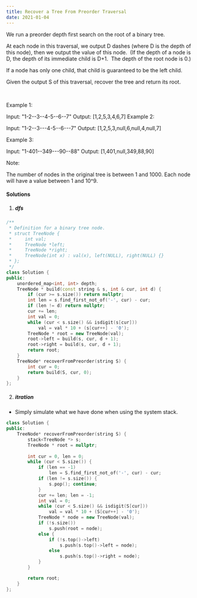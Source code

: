 ```yaml
---
title: Recover a Tree From Preorder Traversal
date: 2021-01-04
---
```

We run a preorder depth first search on the root of a binary tree.

At each node in this traversal, we output D dashes (where D is the depth of this node), then we output the value of this node.  (If the depth of a node is D, the depth of its immediate child is D+1.  The depth of the root node is 0.)

If a node has only one child, that child is guaranteed to be the left child.

Given the output S of this traversal, recover the tree and return its root.

 

Example 1:



Input: "1-2--3--4-5--6--7"
Output: [1,2,5,3,4,6,7]
Example 2:



Input: "1-2--3---4-5--6---7"
Output: [1,2,5,3,null,6,null,4,null,7]
 

Example 3:



Input: "1-401--349---90--88"
Output: [1,401,null,349,88,90]
 

Note:

The number of nodes in the original tree is between 1 and 1000.
Each node will have a value between 1 and 10^9.

#### Solutions

1. ##### dfs

```cpp
/**
 * Definition for a binary tree node.
 * struct TreeNode {
 *     int val;
 *     TreeNode *left;
 *     TreeNode *right;
 *     TreeNode(int x) : val(x), left(NULL), right(NULL) {}
 * };
 */
class Solution {
public:
    unordered_map<int, int> depth;
    TreeNode * build(const string & s, int & cur, int d) {
        if (cur >= s.size()) return nullptr;
        int len = s.find_first_not_of('-', cur) - cur;
        if (len != d) return nullptr;
        cur += len;
        int val = 0;
        while (cur < s.size() && isdigit(s[cur]))
            val = val * 10 + (s[cur++] - '0');
        TreeNode * root = new TreeNode(val);
        root->left = build(s, cur, d + 1);
        root->right = build(s, cur, d + 1);
        return root;
    }
    TreeNode* recoverFromPreorder(string S) {
        int cur = 0;
        return build(S, cur, 0);
    }
};
```

2. ##### itration

- Simply simulate what we have done when using the system stack.

```cpp
class Solution {
public:
    TreeNode* recoverFromPreorder(string S) {
        stack<TreeNode *> s;
        TreeNode * root = nullptr;
        
        int cur = 0, len = 0;
        while (cur < S.size()) {
            if (len == -1)
                len = S.find_first_not_of('-', cur) - cur;
            if (len != s.size()) {
                s.pop(); continue;
            }
            cur += len; len = -1;
            int val = 0;
            while (cur < S.size() && isdigit(S[cur]))
                val = val * 10 + (S[cur++] - '0');
            TreeNode * node = new TreeNode(val);
            if (!s.size())
                s.push(root = node);
            else {
                if (!s.top()->left)
                    s.push(s.top()->left = node);
                else
                    s.push(s.top()->right = node);
            }
        }

        return root;
    }
};
```